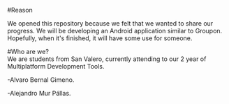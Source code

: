 #Reason 

We opened this repository because we felt that we wanted to share our progress. 
We will be developing an Android application similar to Groupon. Hopefully, when it's finished, 
  it will have some use for someone.

#Who are we?   
We are students from San Valero, currently attending to our 2 year of Multiplatform Development Tools.

-Alvaro Bernal Gimeno.

-Alejandro Mur Pállas. 
 
